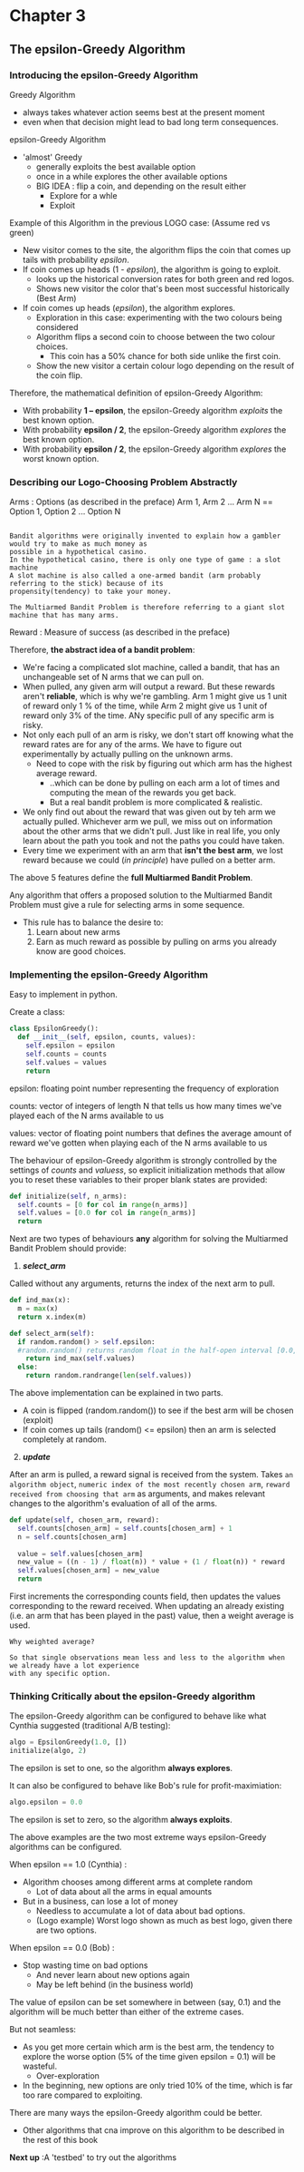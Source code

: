 # Chapter 3
## The epsilon-Greedy Algorithm 
### Introducing the epsilon-Greedy Algorithm
Greedy Algorithm
- always takes whatever action seems best at the present moment
- even when that decision might lead to bad long term consequences.

epsilon-Greedy Algorithm
- 'almost' Greedy
  * generally exploits the best available option
  * once in a while explores the other available options
  * BIG IDEA : flip a coin, and depending on the result either 
    * Explore for a whle
    * Exploit

Example of this Algorithm in the previous LOGO case: (Assume red vs green)
* New visitor comes to the site, the algorithm flips the coin that comes up tails with probability _epsilon_.
* If coin comes up heads (1 - _epsilon_), the algorithm is going to exploit. 
  * looks up the historical conversion rates for both green and red logos.
  * Shows new visitor the color that's been most successful historically (Best Arm)
* If coin comes up heads (_epsilon_), the algorithm explores. 
  * Exploration in this case: experimenting with the two colours being considered
  * Algorithm flips a second coin to choose between the two colour choices.
    * This coin has a 50% chance for both side unlike the first coin.
  * Show the new visitor a certain colour logo depending on the result of the coin flip.

Therefore, the mathematical definition of epsilon-Greedy Algorithm:
* With probability **1 – epsilon**, the epsilon-Greedy algorithm _exploits_ the best known option.
* With probability **epsilon / 2**, the epsilon-Greedy algorithm _explores_ the best known option.
* With probability **epsilon / 2**, the epsilon-Greedy algorithm _explores_ the worst known option.

### Describing our Logo-Choosing Problem Abstractly

Arms : Options (as described in the preface)
Arm 1, Arm 2 ... Arm N == Option 1, Option 2 ... Option N

```History

Bandit algorithms were originally invented to explain how a gambler would try to make as much money as 
possible in a hypothetical casino.
In the hypothetical casino, there is only one type of game : a slot machine
A slot machine is also called a one-armed bandit (arm probably referring to the stick) because of its 
propensity(tendency) to take your money.

The Multiarmed Bandit Problem is therefore referring to a giant slot machine that has many arms.
```

Reward : Measure of success (as described in the preface)

Therefore, **the abstract idea of a bandit problem**:
* We're facing a complicated slot machine, called a bandit, that has an unchangeable set of N arms that we can pull on.
* When pulled, any given arm will output a reward. But these rewards aren't **reliable**, which is why we're gambling. Arm 1 might give us 1 unit of reward only 1 % of the time, while Arm 2 might give us 1 unit of reward only 3% of the time. ANy specific pull of any specific arm is risky.
* Not only each pull of an arm is risky, we don't start off knowing what the reward rates are for any of the arms. We have to figure out experimentally by actually pulling on the unknown arms.
  * Need to cope with the risk by figuring out which arm has the highest average reward.
    * ..which can be done by pulling on each arm a lot of times and computing the mean of the rewards you get back. 
    * But a real bandit problem is more complicated & realistic.
* We only find out about the reward that was given out by teh arm we actually pulled. Whichever arm we pull, we miss out on information about the other arms that we didn't pull. Just like in real life, you only learn about the path you took and not the paths you could have taken.
* Every time we experiment with an arm that **isn't the best arm**, we lost reward because we could (_in principle_) have pulled on a better arm.

The above 5 features define the **full Multiarmed Bandit Problem**.

Any algorithm that offers a proposed solution to the Multiarmed Bandit Problem must give a rule for selecting arms in some sequence.
- This rule has to balance the desire to:
  1. Learn about new arms
  2. Earn as much reward as possible by pulling on arms you already know are good choices.

### Implementing the epsilon-Greedy Algorithm
Easy to implement in python.

Create a class:
```python
class EpsilonGreedy():
  def __init__(self, epsilon, counts, values):
    self.epsilon = epsilon
    self.counts = counts
    self.values = values
    return
```
epsilon: floating point number representing the frequency of exploration

counts: vector of integers of length N that tells us how many times we've played each of the N arms available to us

values: vector of floating point numbers that defines the average amount of reward we've gotten when playing each of the N arms available to us

The behaviour of epsilon-Greedy algorithm is strongly controlled by the settings of _counts_ and _valuess_, so explicit initialization methods that allow you to reset these variables to their proper blank states are provided:
```python
def initialize(self, n_arms):
  self.counts = [0 for col in range(n_arms)]
  self.values = [0.0 for col in range(n_arms)]
  return
```

Next are two types of behaviours **any** algorithm for solving the Multiarmed Bandit Problem should provide:

1. ***select_arm***

Called without any arguments, returns the index of the next arm to pull.

```python
def ind_max(x):
  m = max(x)
  return x.index(m)

def select_arm(self):
  if random.random() > self.epsilon:
  #random.random() returns random float in the half-open interval [0.0, 1.0)
    return ind_max(self.values)
  else:
    return random.randrange(len(self.values))
```
The above implementation can be explained in two parts.
  - A coin is flipped (random.random()) to see if the best arm will be chosen (exploit)
  - If coin comes up tails (random() <= epsilon) then an arm is selected completely at random.

2. ***update***

After an arm is pulled, a reward signal is received from the system. Takes `an algorithm object`, `numeric index of the most recently chosen arm`, `reward received from choosing that arm` as arguments, and makes relevant changes to the algorithm's evaluation of all of the arms.

```python
def update(self, chosen_arm, reward):
  self.counts[chosen_arm] = self.counts[chosen_arm] + 1
  n = self.counts[chosen_arm]
 
  value = self.values[chosen_arm]
  new_value = ((n - 1) / float(n)) * value + (1 / float(n)) * reward
  self.values[chosen_arm] = new_value
  return
```
First increments the corresponding counts field, then updates the values corresponding to the reward received. When updating an already existing (i.e. an arm that has been played in the past) value, then a weight average is used.

```
Why weighted average?

So that single observations mean less and less to the algorithm when we already have a lot experience 
with any specific option.
```

### Thinking Critically about the epsilon-Greedy algorithm

The epsilon-Greedy algorithm can be configured to behave like what Cynthia suggested (traditional A/B testing):

```python
algo = EpsilonGreedy(1.0, [])
initialize(algo, 2)
```
The epsilon is set to one, so the algorithm **always explores**.

It can also be configured to behave like Bob's rule for profit-maximiation:
```python
algo.epsilon = 0.0
```
The epsilon is set to zero, so the algorithm **always exploits**.

The above examples are the two most extreme ways epsilon-Greedy algorithms can be configured.

When epsilon == 1.0 (Cynthia) :
* Algorithm chooses among different arms at complete random
  * Lot of data about all the arms in equal amounts
* But in a business, can lose a lot of money
  * Needless to accumulate a lot of data about bad options.
  * (Logo example) Worst logo shown as much as best logo, given there are two options.

When epsilon == 0.0 (Bob) :
* Stop wasting time on bad options
  * And never learn about new options again
  * May be left behind (in the business world)

The value of epsilon can be set somewhere in between (say, 0.1) and the algorithm will be much better than either of the extreme cases.

But not seamless:
* As you get more certain which arm is the best arm, the tendency to explore the worse option (5% of the time given epsilon = 0.1) will be wasteful.
  * Over-exploration
* In the beginning, new options are only tried 10% of the time, which is far too rare compared to exploiting.

There are many ways the epsilon-Greedy algorithm could be better.
- Other algorithms that cna improve on this algorithm to be described in the rest of this book

**Next up** :A 'testbed' to try out the algorithms
